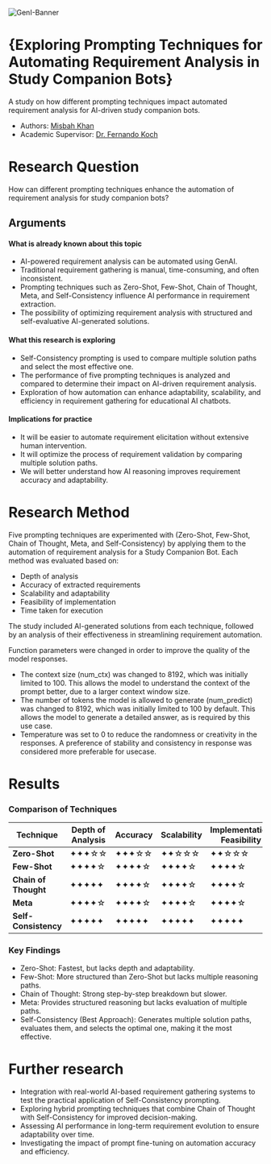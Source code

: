 ![GenI-Banner](https://github.com/genilab-fau/genial-fau.github.io/blob/8f1a2d3523f879e1082918c7bba19553cb6e7212/images/geni-lab-banner.png?raw=true)

# {Exploring Prompting Techniques for Automating Requirement Analysis in Study Companion Bots}

A study on how different prompting techniques impact automated requirement analysis for AI-driven study companion bots.

<!-- WHEN APPLICABLE, REMOVE THE COMMENT MARK AND COMPLETE
This is a response to the Assignment part of the COURSE.
-->

* Authors: [Misbah Khan](misbahkhan2024@fau.edu)
* Academic Supervisor: [Dr. Fernando Koch](http://www.fernandokoch.me)

  
# Research Question 

How can different prompting techniques enhance the automation of requirement analysis for study companion bots?

## Arguments

#### What is already known about this topic

* AI-powered requirement analysis can be automated using GenAI.
* Traditional requirement gathering is manual, time-consuming, and often inconsistent.
* Prompting techniques such as Zero-Shot, Few-Shot, Chain of Thought, Meta, and Self-Consistency influence AI performance in requirement extraction.
* The possibility of optimizing requirement analysis with structured and self-evaluative AI-generated solutions.

#### What this research is exploring

* Self-Consistency prompting is used to compare multiple solution paths and select the most effective one.
* The performance of five prompting techniques is analyzed and compared to determine their impact on AI-driven requirement analysis.
* Exploration of how automation can enhance adaptability, scalability, and efficiency in requirement gathering for educational AI chatbots.

#### Implications for practice

* It will be easier to automate requirement elicitation without extensive human intervention.
* It will optimize the process of requirement validation by comparing multiple solution paths.
* We will better understand how AI reasoning improves requirement accuracy and adaptability.

# Research Method

Five prompting techniques are experimented with (Zero-Shot, Few-Shot, Chain of Thought, Meta, and Self-Consistency) by applying them to the automation of requirement analysis for a Study Companion Bot. Each method was evaluated based on:

- Depth of analysis
- Accuracy of extracted requirements
- Scalability and adaptability
- Feasibility of implementation
- Time taken for execution

The study included AI-generated solutions from each technique, followed by an analysis of their effectiveness in streamlining requirement automation.

Function parameters were changed in order to improve the quality of the model responses. 
 - The context size (num_ctx) was changed to 8192, which was initially limited to 100. This allows the model to understand the context of the prompt better, due to a larger context window size. 
 - The number of tokens the model is allowed to generate (num_predict) was changed to 8192, which was initially limited to 100 by default. This allows the model to generate a detailed answer, as is required by this use case.
 - Temperature was set to 0 to reduce the randomness or creativity in the responses. A preference of stability and consistency in response was considered more preferable for usecase.
      
# Results

### Comparison of Techniques

| **Technique**          | **Depth of Analysis** | **Accuracy** | **Scalability** | **Implementation Feasibility** | **Time Taken** |
|----------------------|-------------------|------------|---------------|--------------------------|------------|
| **Zero-Shot**        | ✦✦✦☆☆ | ✦✦✦☆☆ | ✦✦☆☆☆ | ✦✦☆☆☆ | **28.415s** |
| **Few-Shot**         | ✦✦✦✦☆ | ✦✦✦✦☆ | ✦✦✦✦☆ | ✦✦✦✦☆ | **45.924s** |
| **Chain of Thought** | ✦✦✦✦✦ | ✦✦✦✦☆ | ✦✦✦✦☆ | ✦✦✦✦☆ | **59.986s** |
| **Meta**             | ✦✦✦✦☆ | ✦✦✦✦☆ | ✦✦✦✦☆ | ✦✦✦✦☆ | **60.178s** |
| **Self-Consistency** | ✦✦✦✦✦ | ✦✦✦✦✦ | ✦✦✦✦✦ | ✦✦✦✦✦ | **31.584s** |


### Key Findings

* Zero-Shot: Fastest, but lacks depth and adaptability.
* Few-Shot: More structured than Zero-Shot but lacks multiple reasoning paths.
* Chain of Thought: Strong step-by-step breakdown but slower.
* Meta: Provides structured reasoning but lacks evaluation of multiple paths.
* Self-Consistency (Best Approach): Generates multiple solution paths, evaluates them, and selects the optimal one, making it the most effective.

# Further research

* Integration with real-world AI-based requirement gathering systems to test the practical application of Self-Consistency prompting.
* Exploring hybrid prompting techniques that combine Chain of Thought with Self-Consistency for improved decision-making.
* Assessing AI performance in long-term requirement evolution to ensure adaptability over time.
* Investigating the impact of prompt fine-tuning on automation accuracy and efficiency.
